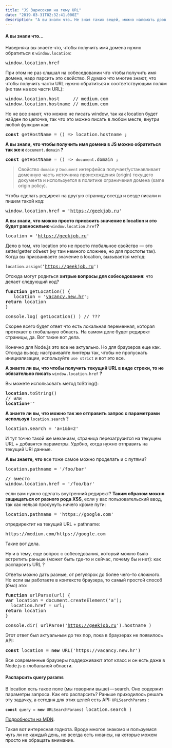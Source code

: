```yaml
---
title: "JS Зарисокви на тему URL"
date: "2019-03-31T02:32:41.000Z"
description: "А вы знали что… Не зная таких вещей, можно наломать дров  Наверняка вы знаете что, чтобы получить имя домена нужно обратиться к "
---
```


<h4>А вы знали что…</h4>

<p>Наверняка вы знаете что, чтобы получить имя домена нужно обратиться к <code>window.location</code>:</p>
<pre>window.location.href</pre>
<p>При этом не раз слышал на собеседовании что чтобы получить имя домена, надо парсить это свойство. Я думаю что многие знают, что чтобы получить части URL нужно обратиться к соответствующим полям (их там на все части URL):</p>
<pre>window.location.host     // medium.com<br>window.location.hostname // medium.com</pre>
<p>Но не все знают, что можно не писать window, так как location будет найден по цепочке, так что это можно писать в любом месте, внутри любой функции как:</p>
<pre><strong>const</strong> getHostName = () =&gt; location.hostname ;</pre>
<p><strong>А вы знали, что чтобы получить имя домена в JS можно обратиться так же к </strong><code>document.domain</code><strong> ?</strong></p>
<pre><strong>const</strong> getHostName = () =&gt; <code>document</code>.domain ;</pre>
<blockquote><p>Свойство <code>domain</code> у <code>Document</code> интерфейса получает/устанавливает доменную часть источника происхождения (origin) текущего документа и используется в политике ограничения домена (same origin policy).</p></blockquote>
<p>Чтобы сделать редирект на другую страницу всегда и везде писали и пишем такой код:</p>
<pre>window.location.href = '<a href="https://geekjob.ru" target="_blank" rel="noopener noreferrer">https://geekjob.ru</a>'</pre>
<p><strong>А вы знали, что можно просто присвоить значение в location и это будет равносильно </strong><code>window.location.href</code><strong>?</strong></p>
<pre>location = '<a href="https://geekjob.ru" target="_blank" rel="noopener noreferrer">https://geekjob.ru</a>'</pre>
<p>Дело в том, что location это не просто глобальное свойство &#8212; это setter/getter объект (ну там немного сложнее, но для простоты так). Когда вы присваиваете значение в location, вызывается метод:</p>
<pre><code>location.assign(</code>'<a href="https://geekjob.ru" target="_blank" rel="noopener noreferrer">https://geekjob.ru</a>'<code>)</code></pre>
<p>Отсюда могут родиться <strong>хитрые вопросы для собеседования</strong>: что делает следующий код?</p>
<pre><strong>function</strong> getLocation() {<br>   location = '<a href="https://vacancy.new.hr" target="_blank" rel="noopener noreferrer">vacancy.new.hr</a>';<br><strong>return</strong> location<br>}</pre>
<pre>console.log( getLocation() ) // ???</pre>
<p>Скорее всего будет ответ что есть локальная переменная, которая протекает в глобальную область. На самом деле будет редирект страницы, да. Вот такие вот дела.</p>
<p>Конечно для Node.js это все не актуально. Но для браузеров еще как. Отсюда вывод: настраивайте линтеры так, чтобы не пропускать инициализации, используйте <code>use strict</code> и вот это все.</p>
<p><strong>А знаете ли вы, что чтобы получить текущий URL в виде строки, то не обязательно писать</strong> <code>window.location.href</code> <strong>?</strong></p>
<p>Вы можете использовать метод toString():</p>
<pre><strong>location</strong>.toString()<br>// или<br><strong>location</strong>+''</pre>
<p><strong>А знаете ли вы, что можно так же отправить запрос с параметрами используя</strong> <code>location.search</code> ?</p>
<pre>location.search = 'a=1&amp;b=2'</pre>
<p>И тут точно такой же механизм, страница перезагрузится на текущем URL + добавятся параметры. Удобно, когда нужно отправить на текущий URI данные.</p>
<p><strong>А вы знаете, что</strong> все тоже самое можно проделать и с путями?</p>
<pre>location.pathname = '/foo/bar'</pre>
<pre>// вместо<br>window.location.href = '/foo/bar'</pre>
<p>если вам нужно сделать внутренний редирект? <strong>Таким образом можно защищаться от разного рода XSS</strong>, если у вас пользовательский ввод, так как нельзя просунуть ничего кроме пути:</p>
<pre>location.pathname = 'https://google.com'</pre>
<p>отредиректит на текущий URL + pathname:</p>
<pre>https://medium.com/https://google.com</pre>
<p>Такие вот дела.</p>
<p>Ну и в тему, еще вопрос с собеседования, который можно было встретить раньше (может быть где-то и сейчас, почему бы и нет): как распарсить URL ?</p>
<p>Ответы можно дать разные, от регулярок до более чего-то сложного. Но если вы работаете в контексте браузера, то самый простой способ (<em>был</em>) это:</p>
<pre><strong>function</strong> urlParse(url) {<br><strong>var</strong> location = document.createElement('a');<br>  location.href = url;<br><strong>return</strong> location<br>}</pre>
<pre>console.dir( urlParse('<a href="https://geekjob.ru" target="_blank" rel="noopener noreferrer">https://geekjob.ru</a>').hostname )</pre>
<p>Этот ответ был актуальным до тех пор, пока в браузерах не появилось API:</p>
<pre><strong>const</strong> location = <strong>new</strong> URL('https://vacancy.new.hr')</pre>
<p>Все современные браузеры поддерживают этот класс и он есть даже в Node.js в глобальной области.</p>
<h4>Распарсить query params</h4>
<p>В location есть такое поле (мы говорили выше) — search. Оно содержит параметры запроса. Как его распарсить? Раньше приходилось решать эту задачку, а сегодня для этих целей есть API: <code>URLSearchParams</code> :</p>
<pre><code><strong>const</strong> query = <strong>new</strong> URLSearchParams( </code>location.search )</pre>
<p><a href="https://developer.mozilla.org/ru/docs/Web/API/URLSearchParams" target="_blank" rel="noopener noreferrer">Подробности на MDN</a>.</p>
<p>Такая вот интересная годнота. Вроде многое знакомо и пользуемся чуть ли не каждый день, но всегда есть нюансы, на которые можем просто не обращать внимание.</p>


